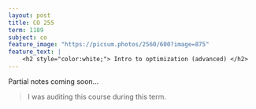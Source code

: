```yaml
---
layout: post
title: CO 255
term: 1189
subject: co
feature_image: "https://picsum.photos/2560/600?image=875"
feature_text: |
    <h2 style="color:white;"> Intro to optimization (advanced) </h2>
---
```


Partial notes coming soon...

 > I was auditing this course during this term.
